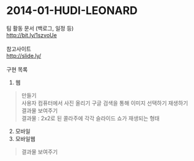 2014-01-HUDI-LEONARD
====================
팀 활동 문서 (백로그, 일정 등)<br>
http://bit.ly/1szvoUe<br>
<br>
참고사이트<br>
http://slide.ly/<br>
<br>
구현 목록<br>
1. 웹<br>
>만들기<br>
>사용자 컴퓨터에서 사진 올리기
>구글 검색을 통해 이미지 선택하기
>재생하기<br>
>결과물 보여주기<br>
>결과물 : 2x2로 된 콜라주에 각각 슬라이드 쇼가 재생되는 형태<br>
2. 모바일<br>
3. 모바일웹<br>
>결과물 보여주기<br>

